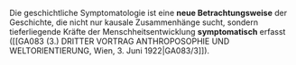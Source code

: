 
Die geschichtliche Symptomatologie ist eine **neue Betrachtungsweise** der Geschichte, die nicht nur kausale Zusammenhänge sucht, sondern tieferliegende Kräfte der Menschheitsentwicklung **symptomatisch** erfasst ([[GA083 (3.) DRITTER VORTRAG ANTHROPOSOPHIE UND WELTORIENTIERUNG, Wien, 3. Juni 1922|GA083/3]]).
